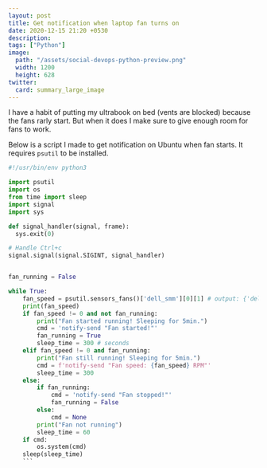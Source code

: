 ```yaml
---
layout: post
title: Get notification when laptop fan turns on
date: 2020-12-15 21:20 +0530
description: 
tags: ["Python"]
image:
  path: "/assets/social-devops-python-preview.png"
  width: 1200
  height: 628
twitter:
  card: summary_large_image
---
```


I have a habit of putting my ultrabook on bed (vents are blocked) because the fans rarly start. But when it does I make sure to give enough room for fans to work.

Below is a script I made to get notification on Ubuntu when fan starts. It requires `psutil` to be installed.


```python
#!/usr/bin/env python3

import psutil
import os
from time import sleep
import signal
import sys

def signal_handler(signal, frame):
  sys.exit(0)

# Handle Ctrl+c
signal.signal(signal.SIGINT, signal_handler)


fan_running = False

while True:
    fan_speed = psutil.sensors_fans()['dell_smm'][0][1] # output: {'dell_smm': [sfan(label='', current=0)]}
    print(fan_speed)
    if fan_speed != 0 and not fan_running:
        print("Fan started running! Sleeping for 5min.")
        cmd = 'notify-send "Fan started!"'
        fan_running = True
        sleep_time = 300 # seconds
    elif fan_speed != 0 and fan_running:
        print("Fan still running! Sleeping for 5min.")
        cmd = f'notify-send "Fan speed: {fan_speed} RPM"'
        sleep_time = 300
    else:
        if fan_running:
            cmd = 'notify-send "Fan stopped!"'
            fan_running = False
        else:
            cmd = None
        print("Fan not running")
        sleep_time = 60
    if cmd:
        os.system(cmd)
    sleep(sleep_time)
    ```